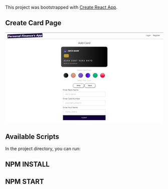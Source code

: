 This project was bootstrapped with [Create React App](https://github.com/facebook/create-react-app).

## Create Card Page
![alt text](https://github.com/wahyualfarisi/personal-finance-tracker/blob/master/src/assets/demo/create_card.png?raw=true)

## Available Scripts
In the project directory, you can run:
## NPM INSTALL
## NPM START